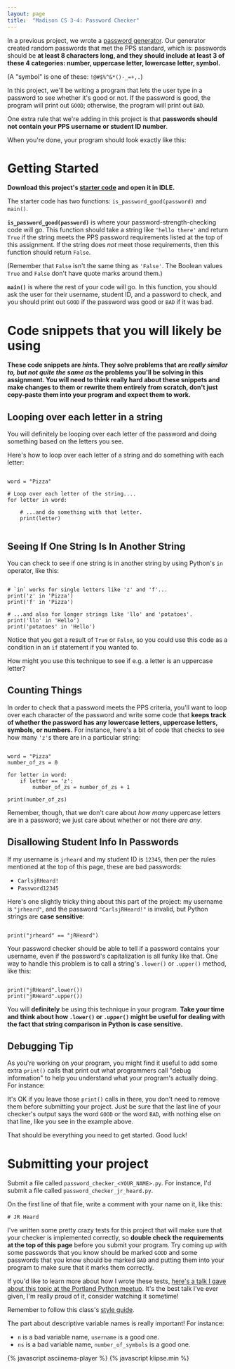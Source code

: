 ```yaml
---
layout: page
title:  "Madison CS 3-4: Password Checker"
---
```


In a previous project, we wrote a [password generator]({{site.baseurl}}/python/password-generator). Our generator created random passwords that met the PPS standard, which is: passwords should be **at least 8 characters long, and they should include at least 3 of these 4 categories: number, uppercase letter, lowercase letter, symbol.**

(A "symbol" is one of these: `!@#$%^&*()-_=+,.`)

In this project, we'll be writing a program that lets the user type in a password to see whether it's good or not. If the password is good, the program will print out `GOOD`; otherwise, the program will print out `BAD`.

One extra rule that we're adding in this project is that **passwords should not contain your PPS username or student ID number**.

When you're done, your program should look exactly like this:

<asciinema-player src="{{ site.baseurl }}/password_checker_cast.json?v=1" rows="12" cols="90" autoplay="true" loop="true"></asciinema-player>

Getting Started
===============

**Download this project's [starter code][starter-code] and open it in IDLE.**

The starter code has two functions: `is_password_good(password)` and `main()`.

**`is_password_good(password)`** is where your password-strength-checking code will go. This function should take a string like `'hello there'` and return `True` if the string meets the PPS password requirements listed at the top of this assignment. If the string does _not_ meet those requirements, then this function should return `False`.

(Remember that `False` isn't the same thing as `'False'`. The Boolean values `True` and `False` don't have quote marks around them.)

**`main()`** is where the rest of your code will go. In this function, you should ask the user for their username, student ID, and a password to check, and you should print out `GOOD` if the password was good or `BAD` if it was bad.

Code snippets that you will likely be using
===========================================

**These code snippets are _hints_. They solve problems that are _really similar to, but not quite the same as_ the problems you'll be solving in this assignment. You will need to think really hard about these snippets and make changes to them or rewrite them entirely from scratch, don't just copy-paste them into your program and expect them to work.**

Looping over each letter in a string
------------------------------------

You will definitely be looping over each letter of the password and doing something based on the letters you see.

Here's how to loop over each letter of a string and do something with each letter:
<pre><code class="py">
word = "Pizza"

# Loop over each letter of the string....
for letter in word:

	# ...and do something with that letter.
	print(letter)

</code></pre>

Seeing If One String Is In Another String
-----------------------------------------

You can check to see if one string is in another string by using Python's `in` operator, like this:

<pre><code class="py">
# `in` works for single letters like 'z' and 'f'...
print('z' in 'Pizza')
print('f' in 'Pizza')

# ...and also for longer strings like 'llo' and 'potatoes'.
print('llo' in 'Hello')
print('potatoes' in 'Hello')
</code></pre>

Notice that you get a result of `True` or `False`, so you could use this code as a condition in an `if` statement if you wanted to.

How might you use this technique to see if e.g. a letter is an uppercase letter?

Counting Things
---------------

In order to check that a password meets the PPS criteria, you'll want to loop over each character of the password and write some code that **keeps track of whether the password has any lowercase letters, uppercase letters, symbols, or numbers.** For instance, here's a bit of code that checks to see how many `'z'`s there are in a particular string:


<pre><code class="py">
word = "Pizza"
number_of_zs = 0

for letter in word:
    if letter == 'z':
	    number_of_zs = number_of_zs + 1

print(number_of_zs)
</code></pre>

Remember, though, that we don't care about *how many* uppercase letters are in a password; we just care about whether or not there *are any*.


Disallowing Student Info In Passwords
-------------------------------------

If my username is `jrheard` and my student ID is `12345`, then per the rules mentioned at the top of this page, these are bad passwords:

* `CarlsjRHeard!`
* `Password12345`

Here's one slightly tricky thing about this part of the project: my username is `"jrheard"`, and the password `"CarlsjRHeard!"` is invalid, but Python strings are **case sensitive**:

<pre><code class="py">
print("jrheard" == "jRHeard")
</code></pre>

Your password checker should be able to tell if a password contains your username, even if the password's capitalization is all funky like that. One way to handle this problem is to call a string's `.lower()` or `.upper()` method, like this:

<pre><code class="py">
print("jRHeard".lower())
print("jRHeard".upper())
</code></pre>

You will **definitely** be using this technique in your program. **Take your time and think about how `.lower()` or `.upper()` might be useful for dealing with the fact that string comparison in Python is case sensitive.**

Debugging Tip
-------------

As you're working on your program, you might find it useful to add some extra `print()` calls that print out what programmers call "debug information" to help you understand what your program's actually doing. For instance:

<asciinema-player src="{{ site.baseurl }}/password_checker_debug_cast.json?v=2" rows="18" cols="90" autoplay="true" loop="true"></asciinema-player>

It's OK if you leave those `print()` calls in there, you don't need to remove them before submitting your project. Just be sure that the last line of your checker's output says the word `GOOD` or the word `BAD`, with nothing else on that line, like you see in the example above.

That should be everything you need to get started. Good luck!

Submitting your project
=======================

Submit a file called `password_checker_<YOUR_NAME>.py`. For instance, I'd submit a file called `password_checker_jr_heard.py`.

On the first line of that file, write a comment with your name on it, like this:

```
# JR Heard
```

I've written some pretty crazy tests for this project that will make sure that your checker is implemented correctly, so **double check the requirements at the top of this page** before you submit your program. Try coming up with some passwords that you know should be marked `GOOD` and some passwords that you know should be marked `BAD` and putting them into your program to make sure that it marks them correctly.

If you'd like to learn more about how I wrote these tests, [here's a talk I gave about this topic at the Portland Python meetup](https://www.youtube.com/watch?v=AqWFaDJYhIA). It's the best talk I've ever given, I'm really proud of it, consider watching it sometime!

Remember to follow this class's [style guide](https://docs.google.com/document/d/1UbyhIkxOdhpf-MGna_5dwh0yHXe02HTZ69CfEuYv76Y/edit).

The part about descriptive variable names is really important! For instance:

* `n` is a bad variable name, `username` is a good one.
* `ns` is a bad variable name, `number_of_symbols` is a good one.


[starter-code]: {{site.baseurl}}/python/password_checker_starter_code.py

<script>
window.klipse_settings = {
	selector_eval_python_client: '.py',
	codemirror_options_in: {
		theme: "friendship-bracelet"
	},
	codemirror_options_out: {
		theme: "friendship-bracelet"
	}
};

</script>
{% javascript asciinema-player %}
{% javascript klipse.min %}
